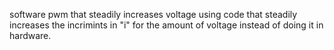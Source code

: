 software pwm that steadily increases voltage using code that steadily increases the incrimints in "i" for the amount of voltage instead of doing it in hardware.